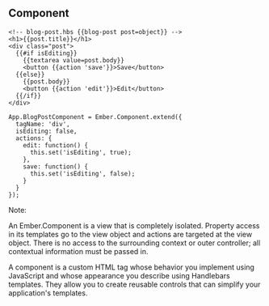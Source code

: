 ##  Component

```
<!-- blog-post.hbs {{blog-post post=object}} -->
<h1>{{post.title}}</h1>
<div class="post">
  {{#if isEditing}}
    {{textarea value=post.body}}
    <button {{action 'save'}}>Save</button>
  {{else}}
    {{post.body}}
    <button {{action 'edit'}}>Edit</button>
  {{/if}}
</div>
```

```
App.BlogPostComponent = Ember.Component.extend({
  tagName: 'div',
  isEditing: false,
  actions: {
    edit: function() {
      this.set('isEditing', true);
    },
    save: function() {
      this.set('isEditing', false);
    }
  }
});
```

Note:

An Ember.Component is a view that is completely isolated. Property access in its templates go to the view object and actions are targeted at the view object. There is no access to the surrounding context or outer controller; all contextual information must be passed in.

A component is a custom HTML tag whose behavior you implement using JavaScript and whose appearance you describe using Handlebars templates. They allow you to create reusable controls that can simplify your application's templates.